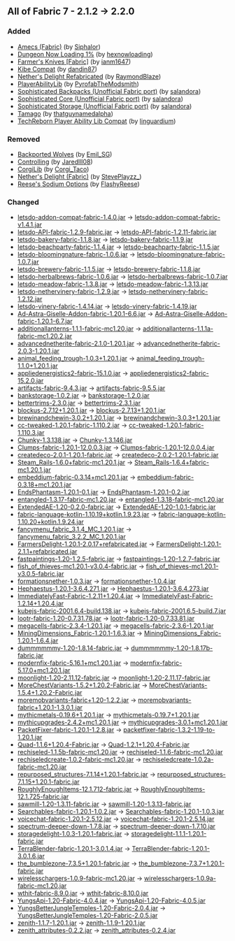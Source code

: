 ## All of Fabric 7 - 2.1.2 -> 2.2.0

### Added

  * [Amecs (Fabric)](https://www.curseforge.com/minecraft/mc-mods/amecs) (by [Siphalor](https://www.curseforge.com/members/Siphalor/projects))
  * [Dungeon Now Loading 1%](https://www.curseforge.com/minecraft/mc-mods/dungeon-now-loading) (by [hexnowloading](https://www.curseforge.com/members/hexnowloading/projects))
  * [Farmer's Knives [Fabric]](https://www.curseforge.com/minecraft/mc-mods/farmers-knives) (by [ianm1647](https://www.curseforge.com/members/ianm1647/projects))
  * [Kibe Compat](https://www.curseforge.com/minecraft/mc-mods/kibe-compat) (by [dandin87](https://www.curseforge.com/members/dandin87/projects))
  * [Nether's Delight Refabricated](https://www.curseforge.com/minecraft/mc-mods/nethers-delight-refabricated) (by [RaymondBlaze](https://www.curseforge.com/members/RaymondBlaze/projects))
  * [PlayerAbilityLib](https://www.curseforge.com/minecraft/mc-mods/pal) (by [PyrofabTheModsmith](https://www.curseforge.com/members/PyrofabTheModsmith/projects))
  * [Sophisticated Backpacks (Unofficial Fabric port)](https://www.curseforge.com/minecraft/mc-mods/sophisticated-backpacks-unofficial-fabric-port) (by [salandora](https://www.curseforge.com/members/salandora/projects))
  * [Sophisticated Core (Unofficial Fabric port)](https://www.curseforge.com/minecraft/mc-mods/sophisticated-core-unofficial-fabric-port) (by [salandora](https://www.curseforge.com/members/salandora/projects))
  * [Sophisticated Storage (Unofficial Fabric port)](https://www.curseforge.com/minecraft/mc-mods/sophisticated-storage-unofficial-fabric-port) (by [salandora](https://www.curseforge.com/members/salandora/projects))
  * [Tamago](https://www.curseforge.com/minecraft/mc-mods/tamago) (by [thatguynamedalpha](https://www.curseforge.com/members/thatguynamedalpha/projects))
  * [TechReborn Player Ability Lib Compat](https://www.curseforge.com/minecraft/mc-mods/techreborn-player-ability-lib-compat) (by [linguardium](https://www.curseforge.com/members/linguardium/projects))

### Removed

  * [Backported Wolves](https://www.curseforge.com/minecraft/mc-mods/backported-wolves) (by [Emil_SG](https://www.curseforge.com/members/Emil_SG/projects))
  * [Controlling](https://www.curseforge.com/minecraft/mc-mods/controlling) (by [Jaredlll08](https://www.curseforge.com/members/Jaredlll08/projects))
  * [CorgiLib](https://www.curseforge.com/minecraft/mc-mods/corgilib) (by [Corgi_Taco](https://www.curseforge.com/members/Corgi_Taco/projects))
  * [Nether's Delight (Fabric)](https://www.curseforge.com/minecraft/mc-mods/nethers-delight-fabric) (by [StevePlayzz_](https://www.curseforge.com/members/StevePlayzz_/projects))
  * [Reese's Sodium Options](https://www.curseforge.com/minecraft/mc-mods/reeses-sodium-options) (by [FlashyReese](https://www.curseforge.com/members/FlashyReese/projects))

### Changed

  * [letsdo-addon-compat-fabric-1.4.0.jar](https://www.curseforge.com/minecraft/mc-mods/lets-do-addon-compat/files/5228370) -> [letsdo-addon-compat-fabric-v1.4.1.jar](https://www.curseforge.com/minecraft/mc-mods/lets-do-addon-compat/files/5276076)
  * [letsdo-API-fabric-1.2.9-fabric.jar](https://www.curseforge.com/minecraft/mc-mods/do-api/files/5205394) -> [letsdo-API-fabric-1.2.11-fabric.jar](https://www.curseforge.com/minecraft/mc-mods/do-api/files/5320959)
  * [letsdo-bakery-fabric-1.1.8.jar](https://www.curseforge.com/minecraft/mc-mods/lets-do-bakery/files/5221335) -> [letsdo-bakery-fabric-1.1.9.jar](https://www.curseforge.com/minecraft/mc-mods/lets-do-bakery/files/5320660)
  * [letsdo-beachparty-fabric-1.1.4.jar](https://www.curseforge.com/minecraft/mc-mods/lets-do-beachparty/files/5205422) -> [letsdo-beachparty-fabric-1.1.5.jar](https://www.curseforge.com/minecraft/mc-mods/lets-do-beachparty/files/5320667)
  * [letsdo-bloomingnature-fabric-1.0.6.jar](https://www.curseforge.com/minecraft/mc-mods/lets-do-bloomingnature/files/5205438) -> [letsdo-bloomingnature-fabric-1.0.7.jar](https://www.curseforge.com/minecraft/mc-mods/lets-do-bloomingnature/files/5320679)
  * [letsdo-brewery-fabric-1.1.5.jar](https://www.curseforge.com/minecraft/mc-mods/lets-do-brewery/files/5205441) -> [letsdo-brewery-fabric-1.1.8.jar](https://www.curseforge.com/minecraft/mc-mods/lets-do-brewery/files/5320648)
  * [letsdo-herbalbrews-fabric-1.0.6.jar](https://www.curseforge.com/minecraft/mc-mods/lets-do-herbal-brews/files/5205432) -> [letsdo-herbalbrews-fabric-1.0.7.jar](https://www.curseforge.com/minecraft/mc-mods/lets-do-herbal-brews/files/5320674)
  * [letsdo-meadow-fabric-1.3.8.jar](https://www.curseforge.com/minecraft/mc-mods/lets-do-meadow/files/5240045) -> [letsdo-meadow-fabric-1.3.13.jar](https://www.curseforge.com/minecraft/mc-mods/lets-do-meadow/files/5332428)
  * [letsdo-nethervinery-fabric-1.2.9.jar](https://www.curseforge.com/minecraft/mc-mods/lets-do-nethervinery/files/5221326) -> [letsdo-nethervinery-fabric-1.2.12.jar](https://www.curseforge.com/minecraft/mc-mods/lets-do-nethervinery/files/5322920)
  * [letsdo-vinery-fabric-1.4.14.jar](https://www.curseforge.com/minecraft/mc-mods/lets-do-vinery/files/5221317) -> [letsdo-vinery-fabric-1.4.19.jar](https://www.curseforge.com/minecraft/mc-mods/lets-do-vinery/files/5323909)
  * [Ad-Astra-Giselle-Addon-fabric-1.20.1-6.6.jar](https://www.curseforge.com/minecraft/mc-mods/ad-astra-giselle-addon/files/5222770) -> [Ad-Astra-Giselle-Addon-fabric-1.20.1-6.7.jar](https://www.curseforge.com/minecraft/mc-mods/ad-astra-giselle-addon/files/5310243)
  * [additionallanterns-1.1.1-fabric-mc1.20.jar](https://www.curseforge.com/minecraft/mc-mods/additional-lanterns/files/4677254) -> [additionallanterns-1.1.1a-fabric-mc1.20.2.jar](https://www.curseforge.com/minecraft/mc-mods/additional-lanterns/files/5275403)
  * [advancednetherite-fabric-2.1.0-1.20.1.jar](https://www.curseforge.com/minecraft/mc-mods/advanced-netherite-fabric/files/5259247) -> [advancednetherite-fabric-2.0.3-1.20.1.jar](https://www.curseforge.com/minecraft/mc-mods/advanced-netherite-fabric/files/5187013)
  * [animal_feeding_trough-1.0.3+1.20.1.jar](https://www.curseforge.com/minecraft/mc-mods/animal-feeding-trough/files/4606794) -> [animal_feeding_trough-1.1.0+1.20.1.jar](https://www.curseforge.com/minecraft/mc-mods/animal-feeding-trough/files/5305053)
  * [appliedenergistics2-fabric-15.1.0.jar](https://www.curseforge.com/minecraft/mc-mods/applied-energistics-2/files/5230210) -> [appliedenergistics2-fabric-15.2.0.jar](https://www.curseforge.com/minecraft/mc-mods/applied-energistics-2/files/5330428)
  * [artifacts-fabric-9.4.3.jar](https://www.curseforge.com/minecraft/mc-mods/artifacts/files/5246566) -> [artifacts-fabric-9.5.5.jar](https://www.curseforge.com/minecraft/mc-mods/artifacts/files/5314907)
  * [bankstorage-1.0.2.jar](https://www.curseforge.com/minecraft/mc-mods/bank-storage/files/5201423) -> [bankstorage-1.2.0.jar](https://www.curseforge.com/minecraft/mc-mods/bank-storage/files/5284659)
  * [bettertrims-2.3.0.jar](https://www.curseforge.com/minecraft/mc-mods/better-trims/files/5236896) -> [bettertrims-2.3.1.jar](https://www.curseforge.com/minecraft/mc-mods/better-trims/files/5286405)
  * [blockus-2.7.12+1.20.1.jar](https://www.curseforge.com/minecraft/mc-mods/blockus/files/5067058) -> [blockus-2.7.13+1.20.1.jar](https://www.curseforge.com/minecraft/mc-mods/blockus/files/5323343)
  * [brewinandchewin-3.0.2+1.20.1.jar](https://www.curseforge.com/minecraft/mc-mods/brewin-and-chewin-fabric/files/5273332) -> [brewinandchewin-3.0.3+1.20.1.jar](https://www.curseforge.com/minecraft/mc-mods/brewin-and-chewin-fabric/files/5274093)
  * [cc-tweaked-1.20.1-fabric-1.110.2.jar](https://www.curseforge.com/minecraft/mc-mods/cc-tweaked/files/5244326) -> [cc-tweaked-1.20.1-fabric-1.110.3.jar](https://www.curseforge.com/minecraft/mc-mods/cc-tweaked/files/5293515)
  * [Chunky-1.3.138.jar](https://www.curseforge.com/minecraft/mc-mods/chunky-pregenerator/files/5113960) -> [Chunky-1.3.146.jar](https://www.curseforge.com/minecraft/mc-mods/chunky-pregenerator/files/5320021)
  * [Clumps-fabric-1.20.1-12.0.0.3.jar](https://www.curseforge.com/minecraft/mc-mods/clumps/files/4614554) -> [Clumps-fabric-1.20.1-12.0.0.4.jar](https://www.curseforge.com/minecraft/mc-mods/clumps/files/5278537)
  * [createdeco-2.0.1-1.20.1-fabric.jar](https://www.curseforge.com/minecraft/mc-mods/create-deco-fabric/files/5050591) -> [createdeco-2.0.2-1.20.1-fabric.jar](https://www.curseforge.com/minecraft/mc-mods/create-deco-fabric/files/5293979)
  * [Steam_Rails-1.6.0+fabric-mc1.20.1.jar](https://www.curseforge.com/minecraft/mc-mods/create-steam-n-rails/files/5246815) -> [Steam_Rails-1.6.4+fabric-mc1.20.1.jar](https://www.curseforge.com/minecraft/mc-mods/create-steam-n-rails/files/5331298)
  * [embeddium-fabric-0.3.14+mc1.20.1.jar](https://www.curseforge.com/minecraft/mc-mods/embeddium/files/5265346) -> [embeddium-fabric-0.3.18+mc1.20.1.jar](https://www.curseforge.com/minecraft/mc-mods/embeddium/files/5321174)
  * [EndsPhantasm-1.20.1-0.1.jar](https://www.curseforge.com/minecraft/mc-mods/phantasm/files/4828693) -> [EndsPhantasm-1.20.1-0.2.jar](https://www.curseforge.com/minecraft/mc-mods/phantasm/files/5293217)
  * [entangled-1.3.17-fabric-mc1.20.jar](https://www.curseforge.com/minecraft/mc-mods/entangled/files/5103223) -> [entangled-1.3.18-fabric-mc1.20.jar](https://www.curseforge.com/minecraft/mc-mods/entangled/files/5275213)
  * [ExtendedAE-1.20-0.2.0-fabric.jar](https://www.curseforge.com/minecraft/mc-mods/ex-pattern-provider/files/5231678) -> [ExtendedAE-1.20-1.0.1-fabric.jar](https://www.curseforge.com/minecraft/mc-mods/ex-pattern-provider/files/5331938)
  * [fabric-language-kotlin-1.10.19+kotlin.1.9.23.jar](https://www.curseforge.com/minecraft/mc-mods/fabric-language-kotlin/files/5166475) -> [fabric-language-kotlin-1.10.20+kotlin.1.9.24.jar](https://www.curseforge.com/minecraft/mc-mods/fabric-language-kotlin/files/5326175)
  * [fancymenu_fabric_3.1.4_MC_1.20.1.jar](https://www.curseforge.com/minecraft/mc-mods/fancymenu/files/5246021) -> [fancymenu_fabric_3.2.2_MC_1.20.1.jar](https://www.curseforge.com/minecraft/mc-mods/fancymenu/files/5325900)
  * [FarmersDelight-1.20.1-2.0.17+refabricated.jar](https://www.curseforge.com/minecraft/mc-mods/farmers-delight-refabricated/files/5257107) -> [FarmersDelight-1.20.1-2.1.1+refabricated.jar](https://www.curseforge.com/minecraft/mc-mods/farmers-delight-refabricated/files/5299727)
  * [fastpaintings-1.20-1.2.5-fabric.jar](https://www.curseforge.com/minecraft/mc-mods/fast-paintings/files/5200106) -> [fastpaintings-1.20-1.2.7-fabric.jar](https://www.curseforge.com/minecraft/mc-mods/fast-paintings/files/5324823)
  * [fish_of_thieves-mc1.20.1-v3.0.4-fabric.jar](https://www.curseforge.com/minecraft/mc-mods/fish-of-thieves/files/5058745) -> [fish_of_thieves-mc1.20.1-v3.0.5-fabric.jar](https://www.curseforge.com/minecraft/mc-mods/fish-of-thieves/files/5313318)
  * [formationsnether-1.0.3.jar](https://www.curseforge.com/minecraft/mc-mods/formations-nether/files/4987665) -> [formationsnether-1.0.4.jar](https://www.curseforge.com/minecraft/mc-mods/formations-nether/files/5296570)
  * [Hephaestus-1.20.1-3.6.4.271.jar](https://www.curseforge.com/minecraft/mc-mods/hephaestus-fabric/files/5154977) -> [Hephaestus-1.20.1-3.6.4.273.jar](https://www.curseforge.com/minecraft/mc-mods/hephaestus-fabric/files/5275099)
  * [ImmediatelyFast-Fabric-1.2.11+1.20.4.jar](https://www.curseforge.com/minecraft/mc-mods/immediatelyfast/files/5215426) -> [ImmediatelyFast-Fabric-1.2.14+1.20.4.jar](https://www.curseforge.com/minecraft/mc-mods/immediatelyfast/files/5317933)
  * [kubejs-fabric-2001.6.4-build.138.jar](https://www.curseforge.com/minecraft/mc-mods/kubejs/files/5120835) -> [kubejs-fabric-2001.6.5-build.7.jar](https://www.curseforge.com/minecraft/mc-mods/kubejs/files/5268031)
  * [lootr-fabric-1.20-0.7.31.78.jar](https://www.curseforge.com/minecraft/mc-mods/lootr-fabric/files/5264234) -> [lootr-fabric-1.20-0.7.33.81.jar](https://www.curseforge.com/minecraft/mc-mods/lootr-fabric/files/5311675)
  * [megacells-fabric-2.3.4-1.20.1.jar](https://www.curseforge.com/minecraft/mc-mods/mega-cells/files/5230785) -> [megacells-fabric-2.3.6-1.20.1.jar](https://www.curseforge.com/minecraft/mc-mods/mega-cells/files/5310782)
  * [MiningDimensions_Fabric-1.20.1-1.6.3.jar](https://www.curseforge.com/minecraft/mc-mods/mining-dimensions-fabric/files/5133118) -> [MiningDimensions_Fabric-1.20.1-1.6.4.jar](https://www.curseforge.com/minecraft/mc-mods/mining-dimensions-fabric/files/5329807)
  * [dummmmmmy-1.20-1.8.14-fabric.jar](https://www.curseforge.com/minecraft/mc-mods/mmmmmmmmmmmm/files/5051317) -> [dummmmmmy-1.20-1.8.17b-fabric.jar](https://www.curseforge.com/minecraft/mc-mods/mmmmmmmmmmmm/files/5319202)
  * [modernfix-fabric-5.16.1+mc1.20.1.jar](https://www.curseforge.com/minecraft/mc-mods/modernfix/files/5267627) -> [modernfix-fabric-5.17.0+mc1.20.1.jar](https://www.curseforge.com/minecraft/mc-mods/modernfix/files/5288161)
  * [moonlight-1.20-2.11.12-fabric.jar](https://www.curseforge.com/minecraft/mc-mods/selene/files/5254464) -> [moonlight-1.20-2.11.17-fabric.jar](https://www.curseforge.com/minecraft/mc-mods/selene/files/5318433)
  * [MoreChestVariants-1.5.2+1.20.2-Fabric.jar](https://www.curseforge.com/minecraft/mc-mods/more-chest-variants-lieonlion/files/5265132) -> [MoreChestVariants-1.5.4+1.20.2-Fabric.jar](https://www.curseforge.com/minecraft/mc-mods/more-chest-variants-lieonlion/files/5334618)
  * [moremobvariants-fabric+1.20-1.2.2.jar](https://www.curseforge.com/minecraft/mc-mods/more-mob-variants/files/4581457) -> [moremobvariants-fabric+1.20.1-1.3.0.1.jar](https://www.curseforge.com/minecraft/mc-mods/more-mob-variants/files/5283858)
  * [mythicmetals-0.19.6+1.20.1.jar](https://www.curseforge.com/minecraft/mc-mods/mythicmetals/files/5190090) -> [mythicmetals-0.19.7+1.20.1.jar](https://www.curseforge.com/minecraft/mc-mods/mythicmetals/files/5295632)
  * [mythicupgrades-2.4.2+mc1.20.1.jar](https://www.curseforge.com/minecraft/mc-mods/mythic-upgrades/files/5058565) -> [mythicupgrades-3.0.1+mc1.20.1.jar](https://www.curseforge.com/minecraft/mc-mods/mythic-upgrades/files/5315206)
  * [PacketFixer-fabric-1.20.1-1.2.8.jar](https://www.curseforge.com/minecraft/mc-mods/packet-fixer/files/5128793) -> [packetfixer-fabric-1.3.2-1.19-to-1.20.1.jar](https://www.curseforge.com/minecraft/mc-mods/packet-fixer/files/5285343)
  * [Quad-1.1.6+1.20.4-Fabric.jar](https://www.curseforge.com/minecraft/mc-mods/quad/files/5254286) -> [Quad-1.2.1+1.20.4-Fabric.jar](https://www.curseforge.com/minecraft/mc-mods/quad/files/5323570)
  * [rechiseled-1.1.5b-fabric-mc1.20.jar](https://www.curseforge.com/minecraft/mc-mods/rechiseled/files/4836028) -> [rechiseled-1.1.6-fabric-mc1.20.jar](https://www.curseforge.com/minecraft/mc-mods/rechiseled/files/5286340)
  * [rechiseledcreate-1.0.2-fabric-mc1.20.jar](https://www.curseforge.com/minecraft/mc-mods/rechiseled-create/files/5093246) -> [rechiseledcreate-1.0.2a-fabric-mc1.20.jar](https://www.curseforge.com/minecraft/mc-mods/rechiseled-create/files/5286401)
  * [repurposed_structures-7.1.14+1.20.1-fabric.jar](https://www.curseforge.com/minecraft/mc-mods/repurposed-structures-fabric/files/5273650) -> [repurposed_structures-7.1.15+1.20.1-fabric.jar](https://www.curseforge.com/minecraft/mc-mods/repurposed-structures-fabric/files/5331402)
  * [RoughlyEnoughItems-12.1.712-fabric.jar](https://www.curseforge.com/minecraft/mc-mods/roughly-enough-items/files/5268057) -> [RoughlyEnoughItems-12.1.725-fabric.jar](https://www.curseforge.com/minecraft/mc-mods/roughly-enough-items/files/5301375)
  * [sawmill-1.20-1.3.11-fabric.jar](https://www.curseforge.com/minecraft/mc-mods/sawmill/files/5214120) -> [sawmill-1.20-1.3.13-fabric.jar](https://www.curseforge.com/minecraft/mc-mods/sawmill/files/5311121)
  * [Searchables-fabric-1.20.1-1.0.2.jar](https://www.curseforge.com/minecraft/mc-mods/searchables/files/4779109) -> [Searchables-fabric-1.20.1-1.0.3.jar](https://www.curseforge.com/minecraft/mc-mods/searchables/files/5284014)
  * [voicechat-fabric-1.20.1-2.5.12.jar](https://www.curseforge.com/minecraft/mc-mods/simple-voice-chat/files/5245590) -> [voicechat-fabric-1.20.1-2.5.14.jar](https://www.curseforge.com/minecraft/mc-mods/simple-voice-chat/files/5329150)
  * [spectrum-deeper-down-1.7.8.jar](https://www.curseforge.com/minecraft/mc-mods/spectrum/files/5230721) -> [spectrum-deeper-down-1.7.10.jar](https://www.curseforge.com/minecraft/mc-mods/spectrum/files/5326506)
  * [storagedelight-1.0.3-1.20.1-fabric.jar](https://www.curseforge.com/minecraft/mc-mods/storage-delight-fabric/files/5233739) -> [storagedelight-1.1.1-1.20.1-fabric.jar](https://www.curseforge.com/minecraft/mc-mods/storage-delight-fabric/files/5305240)
  * [TerraBlender-fabric-1.20.1-3.0.1.4.jar](https://www.curseforge.com/minecraft/mc-mods/terrablender-fabric/files/5068219) -> [TerraBlender-fabric-1.20.1-3.0.1.6.jar](https://www.curseforge.com/minecraft/mc-mods/terrablender-fabric/files/5315143)
  * [the_bumblezone-7.3.5+1.20.1-fabric.jar](https://www.curseforge.com/minecraft/mc-mods/the-bumblezone-fabric/files/5273612) -> [the_bumblezone-7.3.7+1.20.1-fabric.jar](https://www.curseforge.com/minecraft/mc-mods/the-bumblezone-fabric/files/5332804)
  * [wirelesschargers-1.0.9-fabric-mc1.20.jar](https://www.curseforge.com/minecraft/mc-mods/wireless-chargers/files/4591926) -> [wirelesschargers-1.0.9a-fabric-mc1.20.jar](https://www.curseforge.com/minecraft/mc-mods/wireless-chargers/files/5294268)
  * [wthit-fabric-8.9.0.jar](https://www.curseforge.com/minecraft/mc-mods/wthit/files/5208289) -> [wthit-fabric-8.10.0.jar](https://www.curseforge.com/minecraft/mc-mods/wthit/files/5285464)
  * [YungsApi-1.20-Fabric-4.0.4.jar](https://www.curseforge.com/minecraft/mc-mods/yungs-api-fabric/files/5147000) -> [YungsApi-1.20-Fabric-4.0.5.jar](https://www.curseforge.com/minecraft/mc-mods/yungs-api-fabric/files/5331704)
  * [YungsBetterJungleTemples-1.20-Fabric-2.0.4.jar](https://www.curseforge.com/minecraft/mc-mods/yungs-better-jungle-temples-fabric/files/4774783) -> [YungsBetterJungleTemples-1.20-Fabric-2.0.5.jar](https://www.curseforge.com/minecraft/mc-mods/yungs-better-jungle-temples-fabric/files/5331761)
  * [zenith-1.1.7-1.20.1.jar](https://www.curseforge.com/minecraft/mc-mods/zenith/files/5212152) -> [zenith-1.1.9-1.20.1.jar](https://www.curseforge.com/minecraft/mc-mods/zenith/files/5314445)
  * [zenith_attributes-0.2.2.jar](https://www.curseforge.com/minecraft/mc-mods/zenith-attributes/files/5199679) -> [zenith_attributes-0.2.4.jar](https://www.curseforge.com/minecraft/mc-mods/zenith-attributes/files/5313659)

